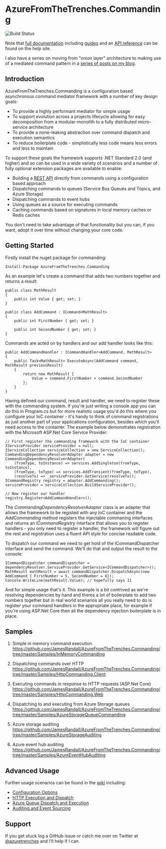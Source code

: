 # AzureFromTheTrenches.Commanding
![Build Status](https://accidentalfish.visualstudio.com/_apis/public/build/definitions/09076561-bff4-4f58-b28a-ff4b483b7e65/21/badge)

Note that [full documentation](https://commanding.azurefromthetrenches.com) including [guides](https://commanding.azurefromthetrenches.com/guides/introduction.html) and an [API reference](https://commanding.azurefromthetrenches.com/api/index.html) can be found on the help site.

I also have a series on moving from "onion layer" architecture to making use of a mediated command pattern in a [series of posts on my blog](https://www.azurefromthetrenches.com/c-cloud-application-architecture-commanding-with-a-mediator-the-full-series/).

## Introduction

AzureFromTheTrenches.Commanding is a configuration based asynchronous command mediator framework with a number of key design goals:

* To provide a highly performant mediator for simple usage
* To support evolution across a projects lifecycle allowing for easy decomposition from a modular-monolith to a fully distributed micro-service architecture
* To provide a none-leaking abstraction over command dispatch and execution semantics
* To reduce boilerplate code - simplistically less code means less errors and less to maintain

To support these goals the framework supports .NET Standard 2.0 (and higher) and so can be used in a wide variety of scenarios and a number of fully optional extension packages are available to enable:

* Building a [REST API](restApi/quickstart.md) directly from commands using a configuration based approach
* Dispatching commands to queues (Service Bus Queues and Topics, and Azure Storage)
* Dispatching commands to event hubs
* Using queues as a source for executing commands 
* Caching commands based on signatures in local memory caches or Redis caches

You don't need to take advantage of that functionality but you can, if you want, adopt it over time without changing your core code.

## Getting Started

Firstly install the nuget package for commanding:

    Install-Package AzureFromTheTrenches.Commanding

As an example let's create a command that adds two numbers together and returns a result:

    public class MathResult
    {
        public int Value { get; set; }
    }
    
    public class AddCommand : ICommand<MathResult>
    {
        public int FirstNumber { get; set; }

        public int SecondNumber { get; set; }
    }

Commands are acted on by handlers and our add handler looks like this:

    public AddCommandHandler : ICommandHandler<AddCommand, MathResult>
    {
        public Task<MathResult> ExecuteAsync(AddCommand command, MathResult previousResult)
        {
            return new MathResult {
                Value = command.FirstNumber + command.SecondNumber
            };
        }
    }

Having defined our command, result and handler, we need to register these with the commanding system. If you're just writing a console app you can do this in Program.cs but for more realistic usage you'd do this where you configure your IoC container - it's handy to think of command registrations as just another part of your applications configuration, besides which you'll need access to the container. The example below demonstrates registration with the Microsoft ASP.Net Core Service Provider:

    // First register the commanding framework with the IoC container
    IServiceProvider serviceProvider = null;
    IServiceCollection serviceCollection = new ServiceCollection();
    CommandingDependencyResolverAdapter adapter = new CommandingDependencyResolverAdapter(
        (fromType, toInstance) => services.AddSingleton(fromType, toInstance),
        (fromType, toType) => services.AddTransient(fromType, toType),
        (resolveTo) => _serviceProvider.GetService(resolveTo));
    ICommandRegistry registry = adapter.AddCommanding();
    serviceProvider = serviceCollection.BuildServiceProvider();

    // Now register our handler
    registry.Register<AddCommandHandler>();

The _CommandingDependencyResolverAdapter_ class is an adapter that allows the framework to be registed with any IoC container and the _AddCommanding_ method registers the injectable commaning interfaces and returns an _ICommandRegistry_ interface that allows you to register handlers - you only need to register a handler, the framework will figure out the rest and registration uses a fluent API style for concise readable code.

To dispatch our command we need to get hold of the ICommandDispatcher interface and send the command. We'll do that and output the result to the console:

    ICommandDispatcher commandDispatcher = dependencyResolver.ServiceProvider.GetService<ICommandDispatcher>();
    MathResult mathResult = await commandDispatcher.DispatchAsync(new AddCommand { FirstNumber = 5, SecondNumber = 6});
    Console.WriteLine(mathResult.Value); // hopefully says 11

And for simple usage that's it. This example is a bit contrived as we're resolving dependencies by hand and theres a lot of boilerplate to add two numbers together but in real world scenarios all you really need to do is register your command handlers in the appropriate place, for example if you're using ASP.Net Core then all the dependency injection boilerplate is in place.

## Samples

1. Simple in memory command execution
<https://github.com/JamesRandall/AzureFromTheTrenches.Commanding/tree/master/Samples/InMemoryCommanding>

2. Dispatching commands over HTTP
<https://github.com/JamesRandall/AzureFromTheTrenches.Commanding/tree/master/Samples/HttpCommanding.Client>

3. Executing commands in response to HTTP requests (ASP.Net Core)
<https://github.com/JamesRandall/AzureFromTheTrenches.Commanding/tree/master/Samples/HttpCommanding.Web>

4. Dispatching to and executing from Azure Storage queues
<https://github.com/JamesRandall/AzureFromTheTrenches.Commanding/tree/master/Samples/AzureStorageQueueCommanding>

5. Azure storage auditing
<https://github.com/JamesRandall/AzureFromTheTrenches.Commanding/tree/master/Samples/AzureStorageAuditing>

6. Azure event hub auditing
<https://github.com/JamesRandall/AzureFromTheTrenches.Commanding/tree/master/Samples/AzureEventHubAuditing>

## Advanced Usage

Further usage scenarios can be found in the [wiki](https://github.com/JamesRandall/AccidentalFish.Commanding/wiki) including:

* [Configuration Options](https://github.com/JamesRandall/AzureFromTheTrenches.Commanding/wiki/9.-Configuration-Options)
* [HTTP Execution and Dispatch](https://github.com/JamesRandall/AzureFromTheTrenches.Commanding/wiki/7.-HTTP-Dispatch-and-Execution)
* [Azure Queue Dispatch and Execution](https://github.com/JamesRandall/AzureFromTheTrenches.Commanding/wiki/8.-Azure-Queue-Dispatch-and-Execution)
* [Auditing and Event Sourcing](https://github.com/JamesRandall/AzureFromTheTrenches.Commanding/wiki/6.-Auditing-and-Event-Sourcing)

## Support

If you get stuck log a GitHub issue or catch me over on Twitter at [@azuretrenches](https://twitter.com/azuretrenches) and I'll help if I can.
